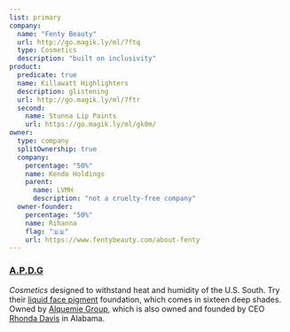 ```yaml
---
list: primary
company:
  name: "Fenty Beauty"
  url: http://go.magik.ly/ml/7ftq
  type: Cosmetics
  description: "built on inclusivity"
product:
  predicate: true
  name: Killawatt Highlighters
  description: glistening
  url: http://go.magik.ly/ml/7ftr
  second:
    name: Stunna Lip Paints
    url: https://go.magik.ly/ml/gk0m/
owner:
  type: company
  splitOwnership: true
  company:
    percentage: "50%"
    name: Kendo Holdings
    parent:
      name: LVMH
      description: "not a cruelty-free company"
  owner-founder:
    percentage: "50%"
    name: Rihanna
    flag: "🇧🇧"
    url: https://www.fentybeauty.com/about-fenty
---
```


### [A.P.D.G](https://www.apdg.co/)
*Cosmetics* designed to withstand heat and humidity of the U.S. South. Try their [liquid face pigment](https://www.apdg.co/foundation-concealer) foundation, which comes in sixteen deep shades. Owned by [Alquemie Group](http://www.alquemie-group.com/), which is also owned and founded by CEO [Rhonda Davis](https://www.apdg.co/our-story) in Alabama.
